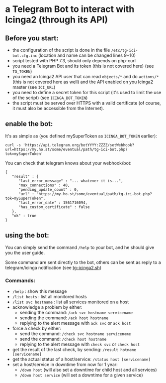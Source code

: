 # a Telegram Bot to interact with Icinga2 (through its API)

## Before you start:

- the configuration of the script is done in the file `/etc/tg-ici-bot.cfg.inc`
  (location and name can be changed lines 9+10) 
- script tested with PHP 7.3, should only depends on php-curl
- you need a Telegram Bot and its token (this is not covered here) (see `TG_TOKEN`)
- you need an Icinga2 API user that can read `objects/*` and do `actions/*` (this is
  not covered here as well) and the API enabled on you Icinga2 master (see `ICI_URL`)
- you need to define a secret token for this script (it's used to limit the use of
  the script) (see `ICINGA_BOT_TOKEN`)
- the script must be served over HTTPS with a valid certificate (of course, it must
  also be accessible from the Internet).

## enable the bot:

It's as simple as (you defined mySuperToken as `ICINGA_BOT_TOKEN` earlier):

`curl -s 'https://api.telegram.org/botYYYY:ZZZZ/setWebhook?url=https://my.ho.st/some/eventual/path/tg-ici-bot.php?tok=mySuperToken'`

You can check that telegram knows about your webhook/bot:

```% curl -s 'https://api.telegram.org/botYYYY:ZZZZ/getWebhookInfo' | json_pp
{
   "result" : {
      "last_error_message" : "... whatever it is...",
      "max_connections" : 40,
      "pending_update_count" : 0,
      "url" : "https://my.ho.st/some/eventual/path/tg-ici-bot.php?tok=mySuperToken",
      "last_error_date" : 1561716094,
      "has_custom_certificate" : false
   },
   "ok" : true
}
```

## using the bot:

You can simply send the command `/help` to your bot, and he should give you the user
guide.

Some command are sent directly to the bot, others can be sent as reply to a
telegram/icinga notification (see
[tg-icinga2.sh](https://github.com/theflyingbear/sprouter/blob/master/tg-icinga2.sh))

### Commands:

- `/help` : show this message
- `/list hosts` : list all monitored hosts
- `/list svc hostname` : list all services monitored on a host
- acknowledge a problem by either:
  - sending the command: `/ack svc hostname servicename`
  - sending the command: `/ack host hostname`
  - replying to the alert message with `ack svc` or `ack host`
- force a check by either:
  - send the command: `/check svc hostname servicename`
  - send the command: `/check host hostname`
  - replying to the alert message with `check svc` or `check host`
- get the result of the last check, by sending:
  `/result hotname [servicename]`
- get the actual status of a host/service:
  `/status host [servicename]`
- set a host/service in downtime from now for 1 year:
  - `/down host` (will also set a downtime for child host and all services)
  - `/down host service` (will set a downtime for a given service)

